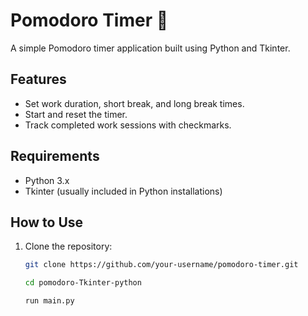 # Pomodoro Timer 🍅

A simple Pomodoro timer application built using Python and Tkinter.

## Features
- Set work duration, short break, and long break times.
- Start and reset the timer.
- Track completed work sessions with checkmarks.

## Requirements
- Python 3.x
- Tkinter (usually included in Python installations)

## How to Use
1. Clone the repository:

   ```bash
   git clone https://github.com/your-username/pomodoro-timer.git

   cd pomodoro-Tkinter-python

   run main.py
   ```
   

